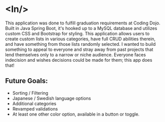 # &lt;In/&gt;
This application was done to fulfill graduation requirements at Coding Dojo.
Built in Java Spring Boot, it's hooked up to a MySQL database and utilizes custom CSS and Bootstrap for styling.
This application allows users to create custom lists in various categories, have full CRUD abilities therein, and have something from those lists randomly selected.
I wanted to build something to appeal to everyone and stray away from past projects that lend themselves only to a narrow or niche audience.
Everyone faces indecision and wishes decisions could be made for them; this app does that!

## Future Goals:
* Sorting / Filtering
* Japanese / Swedish language options
* Additional categories
* Revamped validations
* At least one other color option, available in a button or toggle.
